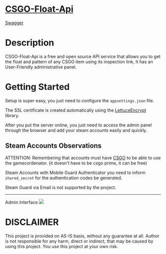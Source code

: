 # [CSGO-Float-Api](https://csgofloat-api.com/)


[Swagger](https://csgofloat-api.com/swagger/index.html)

# Description
CSGO-Float-Api is a free and open source API service that allows you to get the float and pattern of any CSGO item using its inspection link, It has an User-Friendly administrative panel.

# Getting Started

Setup is super easy, you just need to configure the `appsettings.json` file.

The SSL certificate is created automatically using the [LettuceEncrypt](https://github.com/natemcmaster/LettuceEncrypt) library.

After you put the server online, you just need to access the admin panel through the browser and add your steam accounts easily and quickly.

## Steam Accounts Observations

ATTENTION: Remembering that accounts must have [CSGO](https://store.steampowered.com/app/730/CounterStrike_Global_Offensive/) to be able to use the gamecordenator. (it doesn't have to be csgo prime, it can be free)

Steam Accounts with Mobile Guard Authenticator you need to inform `shared_secret` for the authentication codes be generated.

Steam Guard via Email is not supported by the project.

---
Admin Interface
![](https://image.prntscr.com/image/mRvxG8QVRRyuqUGslcvrGg.png) 

# DISCLAIMER
This project is provided on AS-IS basis, without any guarantee at all. Author is not responsible for any harm, direct or indirect, that may be caused by using this project. You use this project at your own risk.
